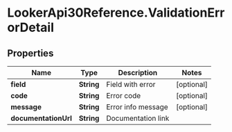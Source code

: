 # LookerApi30Reference.ValidationErrorDetail

## Properties
Name | Type | Description | Notes
------------ | ------------- | ------------- | -------------
**field** | **String** | Field with error | [optional] 
**code** | **String** | Error code | [optional] 
**message** | **String** | Error info message | [optional] 
**documentationUrl** | **String** | Documentation link | 


